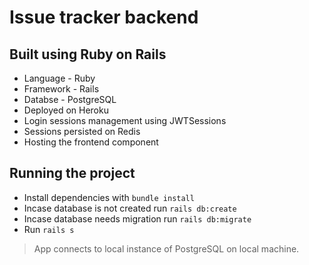 # Issue tracker backend

## Built using Ruby on Rails

- Language - Ruby
- Framework - Rails
- Databse - PostgreSQL
- Deployed on Heroku
- Login sessions management using JWTSessions
- Sessions persisted on Redis
- Hosting the frontend component

## Running the project

- Install dependencies with `bundle install`
- Incase database is not created run `rails db:create`
- Incase database needs migration run `rails db:migrate`
- Run `rails s`

> App connects to local instance of PostgreSQL on local machine.
